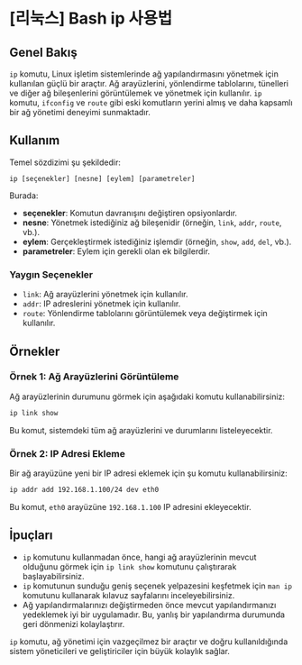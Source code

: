 # [리눅스] Bash ip 사용법

## Genel Bakış
`ip` komutu, Linux işletim sistemlerinde ağ yapılandırmasını yönetmek için kullanılan güçlü bir araçtır. Ağ arayüzlerini, yönlendirme tablolarını, tünelleri ve diğer ağ bileşenlerini görüntülemek ve yönetmek için kullanılır. `ip` komutu, `ifconfig` ve `route` gibi eski komutların yerini almış ve daha kapsamlı bir ağ yönetimi deneyimi sunmaktadır.

## Kullanım
Temel sözdizimi şu şekildedir:

```
ip [seçenekler] [nesne] [eylem] [parametreler]
```

Burada:
- **seçenekler**: Komutun davranışını değiştiren opsiyonlardır.
- **nesne**: Yönetmek istediğiniz ağ bileşenidir (örneğin, `link`, `addr`, `route`, vb.).
- **eylem**: Gerçekleştirmek istediğiniz işlemdir (örneğin, `show`, `add`, `del`, vb.).
- **parametreler**: Eylem için gerekli olan ek bilgilerdir.

### Yaygın Seçenekler
- `link`: Ağ arayüzlerini yönetmek için kullanılır.
- `addr`: IP adreslerini yönetmek için kullanılır.
- `route`: Yönlendirme tablolarını görüntülemek veya değiştirmek için kullanılır.

## Örnekler

### Örnek 1: Ağ Arayüzlerini Görüntüleme
Ağ arayüzlerinin durumunu görmek için aşağıdaki komutu kullanabilirsiniz:

```bash
ip link show
```

Bu komut, sistemdeki tüm ağ arayüzlerini ve durumlarını listeleyecektir.

### Örnek 2: IP Adresi Ekleme
Bir ağ arayüzüne yeni bir IP adresi eklemek için şu komutu kullanabilirsiniz:

```bash
ip addr add 192.168.1.100/24 dev eth0
```

Bu komut, `eth0` arayüzüne `192.168.1.100` IP adresini ekleyecektir.

## İpuçları
- `ip` komutunu kullanmadan önce, hangi ağ arayüzlerinin mevcut olduğunu görmek için `ip link show` komutunu çalıştırarak başlayabilirsiniz.
- `ip` komutunun sunduğu geniş seçenek yelpazesini keşfetmek için `man ip` komutunu kullanarak kılavuz sayfalarını inceleyebilirsiniz.
- Ağ yapılandırmalarınızı değiştirmeden önce mevcut yapılandırmanızı yedeklemek iyi bir uygulamadır. Bu, yanlış bir yapılandırma durumunda geri dönmenizi kolaylaştırır.

`ip` komutu, ağ yönetimi için vazgeçilmez bir araçtır ve doğru kullanıldığında sistem yöneticileri ve geliştiriciler için büyük kolaylık sağlar.